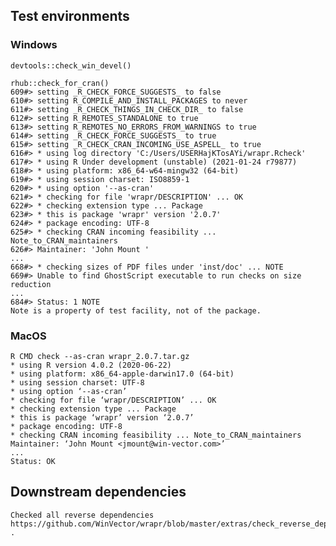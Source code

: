 

## Test environments


### Windows

    devtools::check_win_devel()

    rhub::check_for_cran()
    609#> setting _R_CHECK_FORCE_SUGGESTS_ to false
    610#> setting R_COMPILE_AND_INSTALL_PACKAGES to never
    611#> setting _R_CHECK_THINGS_IN_CHECK_DIR_ to false
    612#> setting R_REMOTES_STANDALONE to true
    613#> setting R_REMOTES_NO_ERRORS_FROM_WARNINGS to true
    614#> setting _R_CHECK_FORCE_SUGGESTS_ to true
    615#> setting _R_CHECK_CRAN_INCOMING_USE_ASPELL_ to true
    616#> * using log directory 'C:/Users/USERHajKTosAYi/wrapr.Rcheck'
    617#> * using R Under development (unstable) (2021-01-24 r79877)
    618#> * using platform: x86_64-w64-mingw32 (64-bit)
    619#> * using session charset: ISO8859-1
    620#> * using option '--as-cran'
    621#> * checking for file 'wrapr/DESCRIPTION' ... OK
    622#> * checking extension type ... Package
    623#> * this is package 'wrapr' version '2.0.7'
    624#> * package encoding: UTF-8
    625#> * checking CRAN incoming feasibility ... Note_to_CRAN_maintainers
    626#> Maintainer: 'John Mount '
    ...
    668#> * checking sizes of PDF files under 'inst/doc' ... NOTE
    669#> Unable to find GhostScript executable to run checks on size reduction
    ...
    684#> Status: 1 NOTE
    Note is a property of test facility, not of the package.
 
### MacOS

    R CMD check --as-cran wrapr_2.0.7.tar.gz 
    * using R version 4.0.2 (2020-06-22)
    * using platform: x86_64-apple-darwin17.0 (64-bit)
    * using session charset: UTF-8
    * using option ‘--as-cran’
    * checking for file ‘wrapr/DESCRIPTION’ ... OK
    * checking extension type ... Package
    * this is package ‘wrapr’ version ‘2.0.7’
    * package encoding: UTF-8
    * checking CRAN incoming feasibility ... Note_to_CRAN_maintainers
    Maintainer: ‘John Mount <jmount@win-vector.com>’
    ...
    Status: OK


## Downstream dependencies

    Checked all reverse dependencies https://github.com/WinVector/wrapr/blob/master/extras/check_reverse_dependencies.md .

